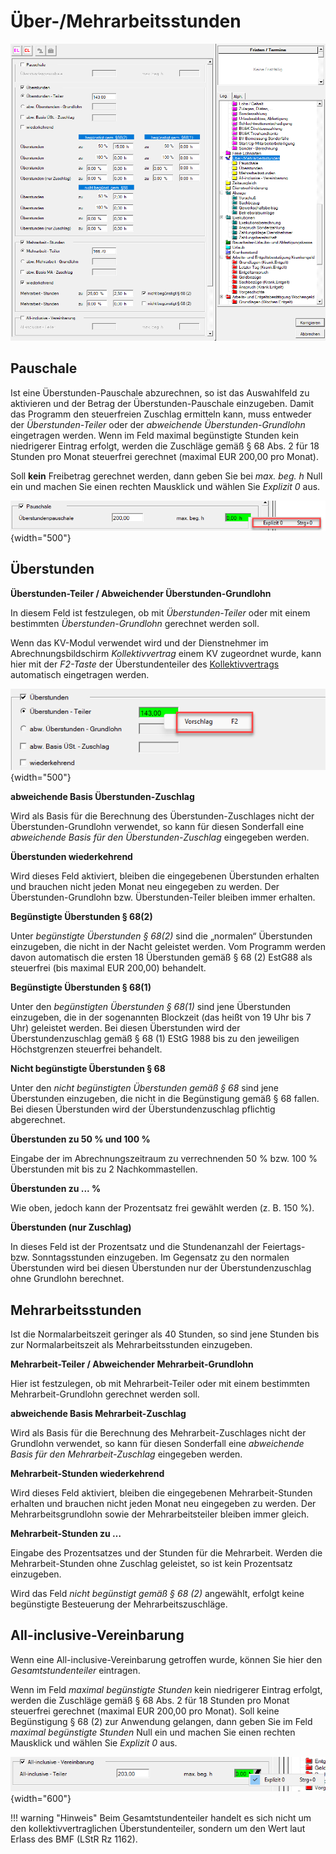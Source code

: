 # Über-/Mehrarbeitsstunden

![Image](<img/image113.png>)

## Pauschale

Ist eine Überstunden-Pauschale abzurechnen, so ist das Auswahlfeld zu aktivieren und der Betrag der Überstunden-Pauschale einzugeben. Damit das Programm den steuerfreien Zuschlag ermitteln kann, muss entweder der *Überstunden-Teiler* oder der *abweichende Überstunden-Grundlohn* eingetragen werden. Wenn im Feld maximal begünstigte Stunden kein niedrigerer Eintrag erfolgt, werden die Zuschläge gemäß § 68 Abs. 2 für 18 Stunden pro Monat steuerfrei gerechnet (maximal EUR 200,00 pro Monat).

Soll **kein** Freibetrag gerechnet werden, dann geben Sie bei *max. beg. h* Null ein und machen Sie einen rechten Mausklick und wählen Sie *Explizit 0* aus.

![Image](<img/image114.png>){width="500"}

## Überstunden

**Überstunden-Teiler / Abweichender Überstunden-Grundlohn**

In diesem Feld ist festzulegen, ob mit *Überstunden-Teiler* oder mit einem bestimmten *Überstunden-Grundlohn* gerechnet werden soll.

Wenn das KV-Modul verwendet wird und der Dienstnehmer im Abrechnungsbildschirm *Kollektivvertrag* einem KV zugeordnet wurde, kann hier mit der *F2-Taste* der Überstundenteiler des [Kollektivvertrags](../Kollektivverträge/Abrechnungsbildschirm_Kollektivvertrag.md) automatisch eingetragen werden.

![Image](<img/image115.png>){width="500"}

**abweichende Basis Überstunden-Zuschlag**

Wird als Basis für die Berechnung des Überstunden-Zuschlages nicht der Überstunden-Grundlohn verwendet, so kann für diesen Sonderfall eine *abweichende Basis für den Überstunden-Zuschlag* eingegeben werden. 

**Überstunden wiederkehrend**

Wird dieses Feld aktiviert, bleiben die eingegebenen Überstunden erhalten und brauchen nicht jeden Monat neu eingegeben zu werden. Der Überstunden-Grundlohn bzw. Überstunden-Teiler bleiben immer erhalten.

**Begünstigte Überstunden § 68(2)**

Unter *begünstigte Überstunden § 68(2)* sind die „normalen“ Überstunden einzugeben, die nicht in der Nacht geleistet werden. Vom Programm werden davon automatisch die ersten 18 Überstunden gemäß § 68 (2) EstG88 als steuerfrei (bis maximal EUR 200,00) behandelt.

**Begünstigte Überstunden § 68(1)**

Unter den *begünstigten Überstunden § 68(1)* sind jene Überstunden einzugeben, die in der sogenannten Blockzeit (das heißt von 19 Uhr bis 7 Uhr) geleistet werden. Bei diesen Überstunden wird der Überstundenzuschlag gemäß § 68 (1) EStG 1988 bis zu den jeweiligen Höchstgrenzen steuerfrei behandelt.

**Nicht begünstigte Überstunden § 68**

Unter den *nicht begünstigten Überstunden gemäß § 68* sind jene Überstunden einzugeben, die nicht in die Begünstigung gemäß § 68 fallen. Bei diesen Überstunden wird der Überstundenzuschlag pflichtig abgerechnet.

**Überstunden zu 50 % und 100 %**

Eingabe der im Abrechnungszeitraum zu verrechnenden 50 % bzw. 100 % Überstunden mit bis zu 2 Nachkommastellen.

**Überstunden zu ... %**

Wie oben, jedoch kann der Prozentsatz frei gewählt werden (z. B. 150 %).

**Überstunden (nur Zuschlag)**

In dieses Feld ist der Prozentsatz und die Stundenanzahl der Feiertags- bzw. Sonntagsstunden einzugeben. Im Gegensatz zu den normalen Überstunden wird bei diesen Überstunden nur der Überstundenzuschlag ohne Grundlohn berechnet.

## Mehrarbeitsstunden

Ist die Normalarbeitszeit geringer als 40 Stunden, so sind jene Stunden bis zur Normalarbeitszeit als Mehrarbeitsstunden einzugeben.

**Mehrarbeit-Teiler / Abweichender Mehrarbeit-Grundlohn**

Hier ist festzulegen, ob mit Mehrarbeit-Teiler oder mit einem bestimmten Mehrarbeit-Grundlohn gerechnet werden soll.

**abweichende Basis Mehrarbeit-Zuschlag**

Wird als Basis für die Berechnung des Mehrarbeit-Zuschlages nicht der Grundlohn verwendet, so kann für diesen Sonderfall eine *abweichende Basis für den Mehrarbeit-Zuschlag* eingegeben werden.

**Mehrarbeit-Stunden wiederkehrend**

Wird dieses Feld aktiviert, bleiben die eingegebenen Mehrarbeit-Stunden erhalten und brauchen nicht jeden Monat neu eingegeben zu werden. Der Mehrarbeitsgrundlohn sowie der Mehrarbeitsteiler bleiben immer gleich.

**Mehrarbeit-Stunden zu …**

Eingabe des Prozentsatzes und der Stunden für die Mehrarbeit. Werden die Mehrarbeit-Stunden ohne Zuschlag geleistet, so ist kein Prozentsatz einzugeben.

Wird das Feld *nicht begünstigt gemäß § 68 (2)* angewählt, erfolgt keine begünstigte Besteuerung der Mehrarbeitszuschläge.

## All-inclusive-Vereinbarung

Wenn eine All-inclusive-Vereinbarung getroffen wurde, können Sie hier den *Gesamtstundenteiler* eintragen.

Wenn im Feld *maximal begünstigte Stunden* kein niedrigerer Eintrag erfolgt, werden die Zuschläge gemäß § 68 Abs. 2 für 18 Stunden pro Monat steuerfrei gerechnet (maximal EUR 200,00 pro Monat). Soll keine Begünstigung § 68 (2) zur Anwendung gelangen, dann geben Sie im Feld *maximal begünstigte Stunden* Null ein und machen Sie einen rechten Mausklick und wählen Sie *Explizit 0* aus.

![Image](<img/image116.png>){width="600"}

!!! warning "Hinweis"
    Beim Gesamtstundenteiler handelt es sich nicht um den kollektivvertraglichen Überstundenteiler, sondern um den Wert laut Erlass des BMF (LStR Rz 1162).